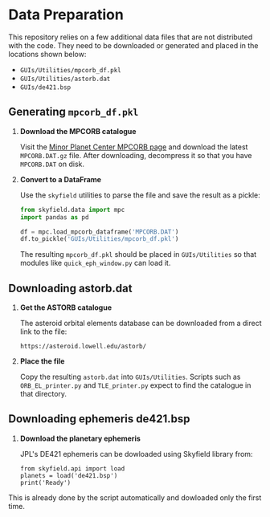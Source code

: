# Data Preparation

This repository relies on a few additional data files that are not distributed
with the code.  They need to be downloaded or generated and placed in the
locations shown below:
- `GUIs/Utilities/mpcorb_df.pkl`
- `GUIs/Utilities/astorb.dat`
- `GUIs/de421.bsp`

## Generating `mpcorb_df.pkl`

1. **Download the MPCORB catalogue**

   Visit the [Minor Planet Center MPCORB page](https://minorplanetcenter.net/iau/MPCORB.html) and download the latest `MPCORB.DAT.gz` file.  After downloading, decompress it so that you have `MPCORB.DAT` on disk.

2. **Convert to a DataFrame**

   Use the `skyfield` utilities to parse the file and save the result as a pickle:

   ```python
   from skyfield.data import mpc
   import pandas as pd

   df = mpc.load_mpcorb_dataframe('MPCORB.DAT')
   df.to_pickle('GUIs/Utilities/mpcorb_df.pkl')
   ```

   The resulting `mpcorb_df.pkl` should be placed in `GUIs/Utilities` so that modules like `quick_eph_window.py` can load it.

## Downloading astorb.dat

1. **Get the ASTORB catalogue**

   The asteroid orbital elements database can be downloaded from a direct link to the file:

   ```
   https://asteroid.lowell.edu/astorb/
   ```

2. **Place the file**

   Copy the resulting `astorb.dat` into `GUIs/Utilities`.  Scripts such as
   `ORB_EL_printer.py` and `TLE_printer.py` expect to find the catalogue in that
   directory.

## Downloading ephemeris de421.bsp

1. **Download the planetary ephemeris**

   JPL's DE421 ephemeris can be dowloaded using Skyfield library from:

   ```
   from skyfield.api import load
   planets = load('de421.bsp')
   print('Ready')
    ```
This is already done by the script automatically and dowloaded only the first time.


